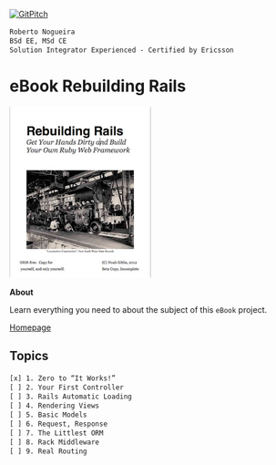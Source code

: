 [![GitPitch](https://gitpitch.com/assets/badge.svg)](https://gitpitch.com/enogrob/ebook-project/master)
```
Roberto Nogueira  
BSd EE, MSd CE
Solution Integrator Experienced - Certified by Ericsson
```
# eBook Rebuilding Rails

![ebook image](assets/ebook.png)

**About**

Learn everything you need to about the subject of this `eBook` project.

[Homepage](https://gumroad.com)

## Topics
```
[x] 1. Zero to “It Works!”
[ ] 2. Your First Controller
[ ] 3. Rails Automatic Loading
[ ] 4. Rendering Views
[ ] 5. Basic Models
[ ] 6. Request, Response
[ ] 7. The Littlest ORM
[ ] 8. Rack Middleware
[ ] 9. Real Routing
```
